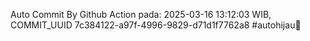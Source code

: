 Auto Commit By Github Action pada: 2025-03-16 13:12:03 WIB, COMMIT_UUID 7c384122-a97f-4996-9829-d71d1f7762a8 #autohijau🗿
